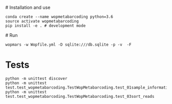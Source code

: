 # Installation and use

~~~
conda create --name wopmetabarcoding python=3.6
source activate wopmetabarcoding
pip install -e . # development mode
~~~

# Run

~~~
wopmars -w Wopfile.yml -D sqlite:///db.sqlite -p -v  -F
~~~

# Tests

~~~
python -m unittest discover
python -m unittest test.test_wopmetabarcoding.TestWopMetabarcoding.test_01sample_information
python -m unittest test.test_wopmetabarcoding.TestWopMetabarcoding.test_03sort_reads
~~~


